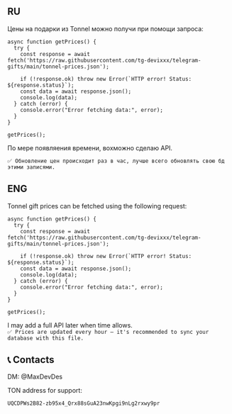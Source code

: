 ## RU
Цены на подарки из Tonnel можно получи при помощи запроса:
```
async function getPrices() {
  try {
    const response = await fetch('https://raw.githubusercontent.com/tg-devixxx/telegram-gifts/main/tonnel-prices.json');
    
    if (!response.ok) throw new Error(`HTTP error! Status: ${response.status}`);
    const data = await response.json();
    console.log(data);
  } catch (error) {
    console.error("Error fetching data:", error);
  }
}

getPrices();
```

По мере появляения времени, вохможно сделаю API. 

`✅ Обновление цен происходит раз в час, лучше всего обновлять свою бд этими записями.`

## ENG
Tonnel gift prices can be fetched using the following request:
```
async function getPrices() {
  try {
    const response = await fetch('https://raw.githubusercontent.com/tg-devixxx/telegram-gifts/main/tonnel-prices.json');
    
    if (!response.ok) throw new Error(`HTTP error! Status: ${response.status}`);
    const data = await response.json();
    console.log(data);
  } catch (error) {
    console.error("Error fetching data:", error);
  }
}

getPrices();
```
I may add a full API later when time allows.  
`✅ Prices are updated every hour — it's recommended to sync your database with this file.`

## 📞 Contacts
DM: @MaxDevDes

TON address for support:
```
UQCDPWs2B82-zb95x4_Qrx88sGuA23nwKpgi9nLg2rxwy9pr
```

